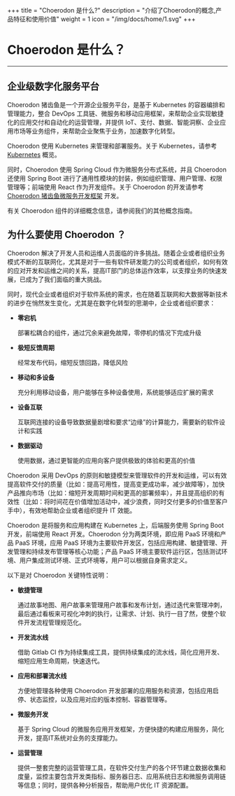 ﻿+++
title = "Choerodon 是什么?"
description = "介绍了Choerodon的概念,产品特征和使用价值"
weight = 1
icon = "/img/docs/home/1.svg"
+++

# Choerodon 是什么？
---

## 企业级数字化服务平台

Choerodon 猪齿鱼是一个开源企业服务平台，是基于 Kubernetes 的容器编排和管理能力，整合 DevOps 工具链、微服务和移动应用框架，来帮助企业实现敏捷化的应用交付和自动化的运营管理，并提供 IoT、支付、数据、智能洞察、企业应用市场等业务组件，来帮助企业聚焦于业务，加速数字化转型。

Choerodon 使用 Kubernetes 来管理和部署服务。关于 Kubernetes，请参考 [Kubernetes](https://kubernetes.io/docs/concepts/overview/what-is-kubernetes/) 概览。

同时，Choerodon 使用 Spring Cloud 作为微服务分布式系统，并且 Choerodon 还使用 Spring Boot 进行了通用性模块的封装，例如组织管理、用户管理、权限管理等；前端使用 React 作为开发组件。关于 Choerodon 的开发请参考 [Choerodon 猪齿鱼微服务开发框架](../../development-guide/) 开发。

有关 Choerodon 组件的详细概念信息，请参阅我们的其他概念指南。

## 为什么要使用 Choerodon ？


Choerodon 解决了开发人员和运维人员面临的许多挑战。随着企业或者组织业务模式不断的互联网化，尤其是对于一些有软件研发能力的公司或者组织，如何有效的应对开发和运维之间的关系，提高IT部门的总体运作效率，以支撑业务的快速发展，已成为了我们面临的重大挑战。

同时，现代企业或者组织对于软件系统的需求，也在随着互联网和大数据等新技术的进步在悄然发生变化，尤其是在数字化转型的思潮中，企业或者组织要求：

- **零宕机**

    部署松耦合的组件，通过冗余来避免故障，零停机的情况下完成升级

- **极短反馈周期**

    经常发布代码，缩短反馈回路，降低风险

- **移动和多设备**

    充分利用移动设备，用户能够在多种设备使用，系统能够适应扩展的需求

- **设备互联**

    互联网连接的设备导致数据量剧增和要求“边缘”的计算能力，需要新的软件设计和实践

- **数据驱动**

    使用数据，通过更智能的应用向客户提供极致的体验和更高的价值

Choerodon 采用 DevOps 的原则和敏捷模型来管理软件的开发和运维，可以有效提高软件交付的质量（比如：提高可用性，提高变更成功率，减少故障等），加快产品推向市场（比如：缩短开发周期时间和更高的部署频率），并且提高组织的有效性（比如：将时间花在价值增加活动中，减少浪费，同时交付更多的价值至客户手中），有效地帮助企业或者组织提升 IT 效能。

Choerodon 是将服务和应用构建在 Kubernetes 上，后端服务使用 Spring Boot 开发，前端使用 React 开发。Choerodon 分为两类环境，即应用 PaaS 环境和产品 PaaS 环境，应用 PaaS 环境为主要软件开发区，包括应用构建、敏捷管理、开发管理和持续发布管理等核心功能；产品 PaaS 环境主要软件运行区，包括测试环境、用户集成测试环境、正式环境等，用户可以根据自身需求定义。

以下是对 Choerodon 关键特性说明：

- **敏捷管理**

    通过故事地图、用户故事来管理用户故事和发布计划，通过迭代来管理冲刺，最后通过看板来可视化冲刺的执行，让需求、计划、执行一目了然，使整个软件开发流程管理规范化。

- **开发流水线**

    借助 Gitlab CI 作为持续集成工具，提供持续集成的流水线，简化应用开发、缩短应用生命周期，快速迭代。

- **应用和部署流水线**

    方便地管理各种使用 Choerodon 开发部署的应用服务和资源，包括应用启停、状态监控，以及应用对应的版本控制、容器管理等。

- **微服务开发**

    基于 Spring Cloud 的微服务应用开发框架，方便快捷的构建应用服务，简化开发，提高IT系统对业务的支撑能力。

- **运营管理**

    提供一整套完整的运营管理工具，在软件交付生产的各个环节建立数据收集和度量，监控主要包含开发类指标、服务器日志、应用系统日志和微服务调用链等信息；同时，提供各种分析报告，帮助用户优化 IT 资源配置。